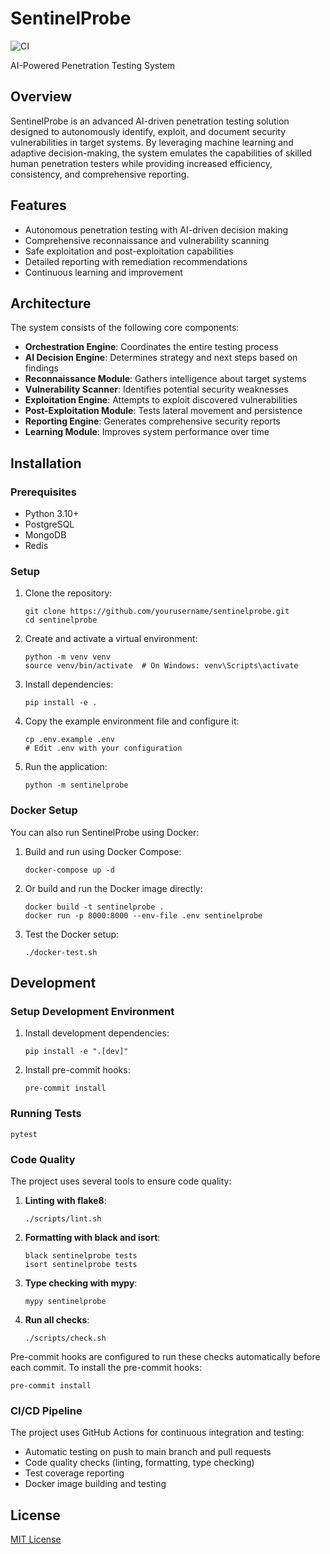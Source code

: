 # SentinelProbe

![CI](https://github.com/viraj2252/SentinelProbe/workflows/CI/badge.svg)

AI-Powered Penetration Testing System

## Overview

SentinelProbe is an advanced AI-driven penetration testing solution designed to autonomously identify, exploit, and document security vulnerabilities in target systems. By leveraging machine learning and adaptive decision-making, the system emulates the capabilities of skilled human penetration testers while providing increased efficiency, consistency, and comprehensive reporting.

## Features

- Autonomous penetration testing with AI-driven decision making
- Comprehensive reconnaissance and vulnerability scanning
- Safe exploitation and post-exploitation capabilities
- Detailed reporting with remediation recommendations
- Continuous learning and improvement

## Architecture

The system consists of the following core components:

- **Orchestration Engine**: Coordinates the entire testing process
- **AI Decision Engine**: Determines strategy and next steps based on findings
- **Reconnaissance Module**: Gathers intelligence about target systems
- **Vulnerability Scanner**: Identifies potential security weaknesses
- **Exploitation Engine**: Attempts to exploit discovered vulnerabilities
- **Post-Exploitation Module**: Tests lateral movement and persistence
- **Reporting Engine**: Generates comprehensive security reports
- **Learning Module**: Improves system performance over time

## Installation

### Prerequisites

- Python 3.10+
- PostgreSQL
- MongoDB
- Redis

### Setup

1. Clone the repository:

   ```
   git clone https://github.com/yourusername/sentinelprobe.git
   cd sentinelprobe
   ```

2. Create and activate a virtual environment:

   ```
   python -m venv venv
   source venv/bin/activate  # On Windows: venv\Scripts\activate
   ```

3. Install dependencies:

   ```
   pip install -e .
   ```

4. Copy the example environment file and configure it:

   ```
   cp .env.example .env
   # Edit .env with your configuration
   ```

5. Run the application:

   ```
   python -m sentinelprobe
   ```

### Docker Setup

You can also run SentinelProbe using Docker:

1. Build and run using Docker Compose:

   ```
   docker-compose up -d
   ```

2. Or build and run the Docker image directly:

   ```
   docker build -t sentinelprobe .
   docker run -p 8000:8000 --env-file .env sentinelprobe
   ```

3. Test the Docker setup:

   ```
   ./docker-test.sh
   ```

## Development

### Setup Development Environment

1. Install development dependencies:

   ```
   pip install -e ".[dev]"
   ```

2. Install pre-commit hooks:

   ```
   pre-commit install
   ```

### Running Tests

```
pytest
```

### Code Quality

The project uses several tools to ensure code quality:

1. **Linting with flake8**:

   ```
   ./scripts/lint.sh
   ```

2. **Formatting with black and isort**:

   ```
   black sentinelprobe tests
   isort sentinelprobe tests
   ```

3. **Type checking with mypy**:

   ```
   mypy sentinelprobe
   ```

4. **Run all checks**:

   ```
   ./scripts/check.sh
   ```

Pre-commit hooks are configured to run these checks automatically before each commit. To install the pre-commit hooks:

```
pre-commit install
```

### CI/CD Pipeline

The project uses GitHub Actions for continuous integration and testing:

- Automatic testing on push to main branch and pull requests
- Code quality checks (linting, formatting, type checking)
- Test coverage reporting
- Docker image building and testing

## License

[MIT License](LICENSE)
